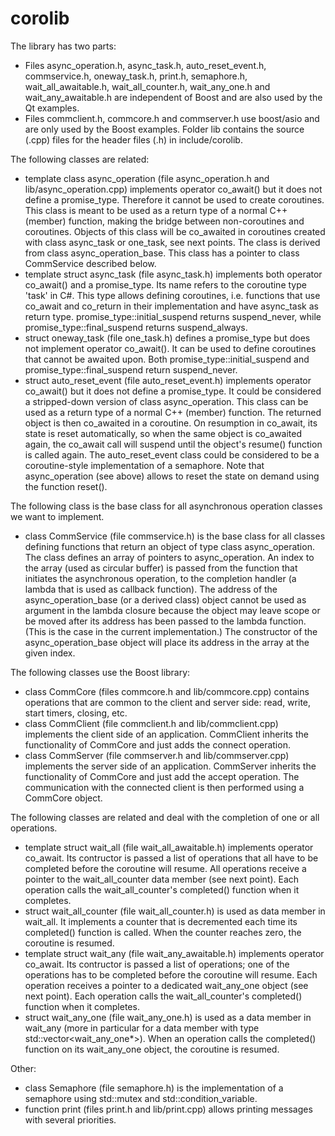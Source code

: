 # corolib

The library has two parts:
* Files async_operation.h, async_task.h, auto_reset_event.h, commservice.h, oneway_task.h, print.h, semaphore.h, 
wait_all_awaitable.h, wait_all_counter.h, wait_any_one.h and wait_any_awaitable.h are independent of Boost and are also used by the Qt examples.
* Files commclient.h, commcore.h and commserver.h use boost/asio and are only used by the Boost examples.
Folder lib contains the source (.cpp) files for the header files (.h) in include/corolib.

The following classes are related:
* template<typename TYPE> class async_operation (file async_operation.h and lib/async_operation.cpp) 
  implements operator co_await() but it does not define a promise_type.
  Therefore it cannot be used to create coroutines.
  This class is meant to be used as a return type of a normal C++ (member) function, making the bridge between non-coroutines and coroutines.
  Objects of this class will be co_awaited in coroutines created with class async_task or one_task, see next points.
  The class is derived from class async_operation_base.
  This class has a pointer to class CommService described below. 
* template<typename TYPE> struct async_task (file async_task.h) implements both operator co_await() and a promise_type. 
  Its name refers to the coroutine type 'task' in C#.
  This type allows defining coroutines, i.e. functions that use co_await and co_return in their implementation and have async_task as return type.
  promise_type::initial_suspend returns suspend_never, while promise_type::final_suspend returns suspend_always.
* struct oneway_task (file one_task.h) defines a promise_type but does not implement operator co_await().
  It can be used to define coroutines that cannot be awaited upon.
  Both promise_type::initial_suspend and promise_type::final_suspend return suspend_never.
* struct auto_reset_event (file auto_reset_event.h) implements operator co_await() but it does not define a promise_type.
  It could be considered a stripped-down version of class async_operation.
  This class can be used as a return type of a normal C++ (member) function.
  The returned object is then co_awaited in a coroutine. 
  On resumption in co_await, its state is reset automatically, so when the same object is co_awaited again, 
  the co_await call will suspend until the object's resume() function is called again.
  The auto_reset_event class could be considered to be a coroutine-style implementation of a semaphore. 
  Note that async_operation (see above) allows to reset the state on demand using the function reset().
  
The following class is the base class for all asynchronous operation classes we want to implement.

- class CommService (file commservice.h) is the base class for all classes defining functions that return an object of type class async_operation.
  The class defines an array of pointers to async_operation. 
  An index to the array (used as circular buffer) is passed from the function that initiates the asynchronous operation, 
  to the completion handler (a lambda that is used as callback function).
  The address of the async_operation_base (or a derived class) object cannot be used as argument in the lambda closure
  because the object may leave scope or be moved after its address has been passed to the lambda function. 
  (This is the case in the current implementation.)
  The constructor of the async_operation_base object will place its address in the array at the given index.

The following classes use the Boost library:
- class CommCore (files commcore.h and lib/commcore.cpp) contains operations that are common to the client and server side: 
  read, write, start timers, closing, etc.
- class CommClient (file commclient.h and lib/commclient.cpp) implements the client side of an application. 
  CommClient inherits the functionality of CommCore and just adds the connect operation.
- class CommServer (file commserver.h and lib/commserver.cpp) implements the server side of an application.
  CommServer inherits the functionality of CommCore and just add the accept operation.
  The communication with the connected client is then performed using a CommCore object.

The following classes are related and deal with the completion of one or all operations.
- template<typename TYPE> struct wait_all (file wait_all_awaitable.h) implements operator co_await.
  Its contructor is passed a list of operations that all have to be completed before the coroutine will resume.
  All operations receive a pointer to the wait_all_counter data member (see next point).
  Each operation calls the wait_all_counter's completed() function when it completes.
- struct wait_all_counter (file wait_all_counter.h) is used as data member in wait_all.
  It implements a counter that is decremented each time its completed() function is called.
  When the counter reaches zero, the coroutine is resumed.
- template<typename TYPE> struct wait_any (file wait_any_awaitable.h) implements operator co_await.
  Its contructor is passed a list of operations; one of the operations has to be completed before the coroutine will resume.
  Each operation receives a pointer to a dedicated wait_any_one object (see next point).
  Each operation calls the wait_all_counter's completed() function when it completes.
- struct wait_any_one (file wait_any_one.h) is used as a data member in wait_any 
  (more in particular for a data member with type std::vector<wait_any_one*>).
  When an operation calls the completed() function on its wait_any_one object, the coroutine is resumed.
  
Other:
- class Semaphore (file semaphore.h) is the implementation of a semaphore using std::mutex and std::condition_variable.
- function print (files print.h and lib/print.cpp) allows printing messages with several priorities.
